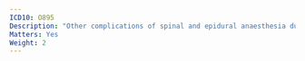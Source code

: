 ```yaml
---
ICD10: O895
Description: "Other complications of spinal and epidural anaesthesia during the puerperium"
Matters: Yes
Weight: 2
---
```


